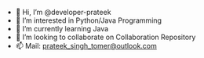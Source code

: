 - 👋 Hi, I’m @developer-prateek
- 👀 I’m interested in Python/Java Programming
- 🌱 I’m currently learning Java
- 💞️ I’m looking to collaborate on Collaboration Repository
- 📫 Mail: prateek_singh_tomer@outlook.com

<!---
developer-prateek/developer-prateek is a ✨ special ✨ repository because its `README.md` (this file) appears on your GitHub profile.
You can click the Preview link to take a look at your changes.
--->
